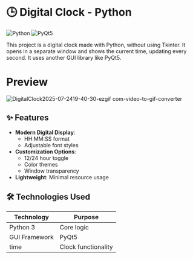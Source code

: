 # 🕒 Digital Clock - Python

![Python](https://img.shields.io/badge/Python-3.8+-blue?logo=python)
![PyQt5](https://img.shields.io/badge/PyQt5-5.15+-green?logo=qt)

This project is a digital clock made with Python, without using Tkinter.
It opens in a separate window and shows the current time, updating every second. It uses another GUI library like PyQt5.

# Preview
![DigitalClock2025-07-2419-40-30-ezgif com-video-to-gif-converter](https://github.com/user-attachments/assets/46f264d0-69b3-44ae-b751-6db5e6f1a98c)


## ✨ Features
- **Modern Digital Display**:
  - HH:MM:SS format
  - Adjustable font styles
- **Customization Options**:
  - 12/24 hour toggle
  - Color themes
  - Window transparency
- **Lightweight**: Minimal resource usage

## 🛠️ Technologies Used
| Technology | Purpose |
|------------|---------|
| Python 3 | Core logic |
| GUI Framework | PyQt5 |
| time | Clock functionality |

